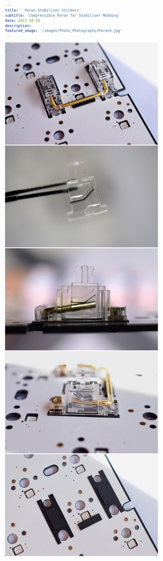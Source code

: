 ```yaml
---
title: ' Poron Stabiliser Stickers'
subtitle: 'Compressible Poron for Stabiliser Modding'
date: 2021-10-20
description: 
featured_image: '/images/Photo_Photography/Poron4.jpg'
--- 
```


<div class="gallery" data-columns="1">
    <img src="/images/Photo_Photography/Poron4.jpg">
</div>

<div class="gallery" data-columns="2">
    <img src="/images/Photo_Photography/Poron.jpg">
    <img src="/images/Photo_Photography/Poron2.jpg">
    <img src="/images/Photo_Photography/Poron3.jpg">
    <img src="/images/Photo_Photography/Poron5.jpg">
</div>


